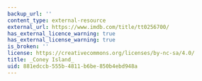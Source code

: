 ```yaml
---
backup_url: ''
content_type: external-resource
external_url: https://www.imdb.com/title/tt0256700/
has_external_licence_warning: true
has_external_license_warning: true
is_broken: ''
license: https://creativecommons.org/licenses/by-nc-sa/4.0/
title: _Coney Island_
uid: 881edccb-555b-4811-b6be-850b4ebd948a
---
```

